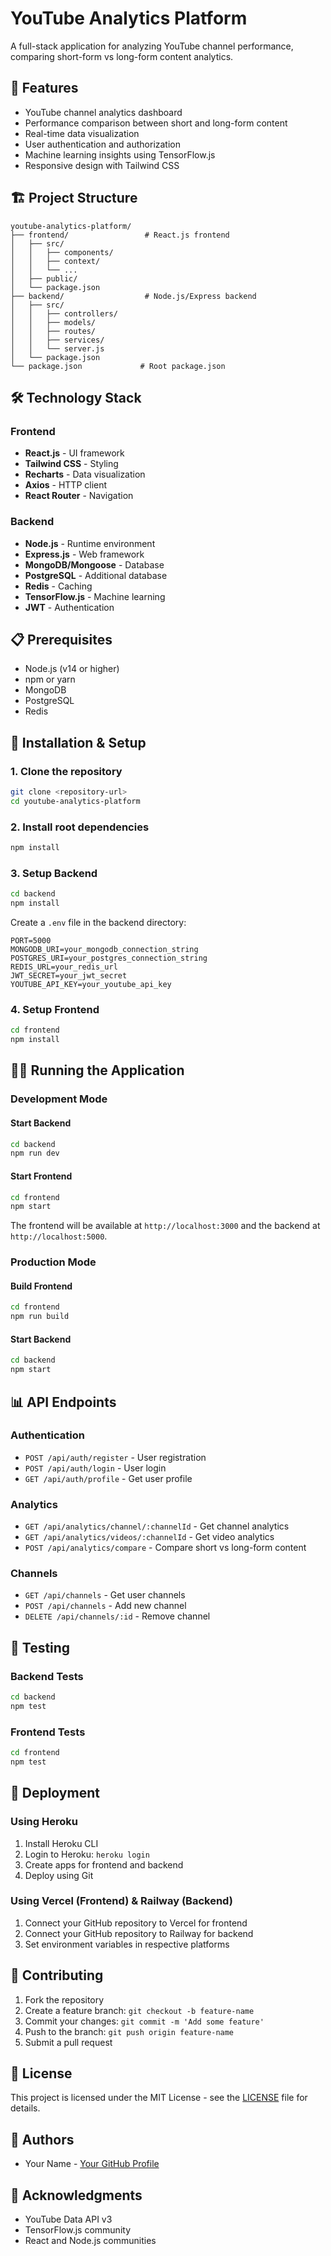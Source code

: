 # YouTube Analytics Platform

A full-stack application for analyzing YouTube channel performance, comparing short-form vs long-form content analytics.

## 🚀 Features

- YouTube channel analytics dashboard
- Performance comparison between short and long-form content
- Real-time data visualization
- User authentication and authorization
- Machine learning insights using TensorFlow.js
- Responsive design with Tailwind CSS

## 🏗️ Project Structure

```
youtube-analytics-platform/
├── frontend/                 # React.js frontend
│   ├── src/
│   │   ├── components/
│   │   ├── context/
│   │   └── ...
│   ├── public/
│   └── package.json
├── backend/                  # Node.js/Express backend
│   ├── src/
│   │   ├── controllers/
│   │   ├── models/
│   │   ├── routes/
│   │   ├── services/
│   │   └── server.js
│   └── package.json
└── package.json             # Root package.json
```

## 🛠️ Technology Stack

### Frontend
- **React.js** - UI framework
- **Tailwind CSS** - Styling
- **Recharts** - Data visualization
- **Axios** - HTTP client
- **React Router** - Navigation

### Backend
- **Node.js** - Runtime environment
- **Express.js** - Web framework
- **MongoDB/Mongoose** - Database
- **PostgreSQL** - Additional database
- **Redis** - Caching
- **TensorFlow.js** - Machine learning
- **JWT** - Authentication

## 📋 Prerequisites

- Node.js (v14 or higher)
- npm or yarn
- MongoDB
- PostgreSQL
- Redis

## 🚀 Installation & Setup

### 1. Clone the repository
```bash
git clone <repository-url>
cd youtube-analytics-platform
```

### 2. Install root dependencies
```bash
npm install
```

### 3. Setup Backend
```bash
cd backend
npm install
```

Create a `.env` file in the backend directory:
```env
PORT=5000
MONGODB_URI=your_mongodb_connection_string
POSTGRES_URI=your_postgres_connection_string
REDIS_URL=your_redis_url
JWT_SECRET=your_jwt_secret
YOUTUBE_API_KEY=your_youtube_api_key
```

### 4. Setup Frontend
```bash
cd frontend
npm install
```

## 🏃‍♂️ Running the Application

### Development Mode

#### Start Backend
```bash
cd backend
npm run dev
```

#### Start Frontend
```bash
cd frontend
npm start
```

The frontend will be available at `http://localhost:3000` and the backend at `http://localhost:5000`.

### Production Mode

#### Build Frontend
```bash
cd frontend
npm run build
```

#### Start Backend
```bash
cd backend
npm start
```

## 📊 API Endpoints

### Authentication
- `POST /api/auth/register` - User registration
- `POST /api/auth/login` - User login
- `GET /api/auth/profile` - Get user profile

### Analytics
- `GET /api/analytics/channel/:channelId` - Get channel analytics
- `GET /api/analytics/videos/:channelId` - Get video analytics
- `POST /api/analytics/compare` - Compare short vs long-form content

### Channels
- `GET /api/channels` - Get user channels
- `POST /api/channels` - Add new channel
- `DELETE /api/channels/:id` - Remove channel

## 🧪 Testing

### Backend Tests
```bash
cd backend
npm test
```

### Frontend Tests
```bash
cd frontend
npm test
```

## 🚀 Deployment

### Using Heroku

1. Install Heroku CLI
2. Login to Heroku: `heroku login`
3. Create apps for frontend and backend
4. Deploy using Git

### Using Vercel (Frontend) & Railway (Backend)

1. Connect your GitHub repository to Vercel for frontend
2. Connect your GitHub repository to Railway for backend
3. Set environment variables in respective platforms

## 🤝 Contributing

1. Fork the repository
2. Create a feature branch: `git checkout -b feature-name`
3. Commit your changes: `git commit -m 'Add some feature'`
4. Push to the branch: `git push origin feature-name`
5. Submit a pull request

## 📝 License

This project is licensed under the MIT License - see the [LICENSE](LICENSE) file for details.

## 👥 Authors

- Your Name - [Your GitHub Profile](https://github.com/yourusername)

## 🙏 Acknowledgments

- YouTube Data API v3
- TensorFlow.js community
- React and Node.js communities